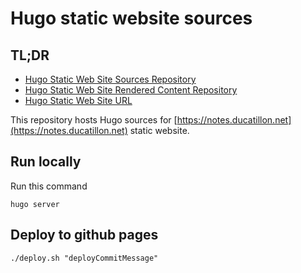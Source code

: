 # Hugo static website sources

## TL;DR

- [Hugo Static Web Site Sources Repository](https://github.com/francoiducat/francoiducat.github.io.sources)
- [Hugo Static Web Site Rendered Content Repository](https://github.com/francoiducat/notes.ducatillon.net)
- [Hugo Static Web Site URL](https://notes.ducatillon.net)

This repository hosts Hugo sources for [https://notes.ducatillon.net](https://notes.ducatillon.net) static website.

## Run locally

Run this command

```
hugo server
```

## Deploy to github pages

```
./deploy.sh "deployCommitMessage"
```

